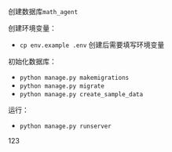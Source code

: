 创建数据库`math_agent`

创建环境变量：
- `cp env.example .env`
创建后需要填写环境变量

初始化数据库：
- `python manage.py makemigrations`
- `python manage.py migrate`
- `python manage.py create_sample_data`

运行：
- `python manage.py runserver`


123